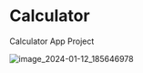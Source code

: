 # Calculator
Calculator App Project

![image_2024-01-12_185646978](https://github.com/MattLovesToCode/Calculator/assets/134560399/1e529cba-7edb-46aa-9e53-d28e43340bdc)
